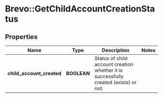 # Brevo::GetChildAccountCreationStatus

## Properties
Name | Type | Description | Notes
------------ | ------------- | ------------- | -------------
**child_account_created** | **BOOLEAN** | Status of child account creation whether it is successfully created (exists) or not. | 


